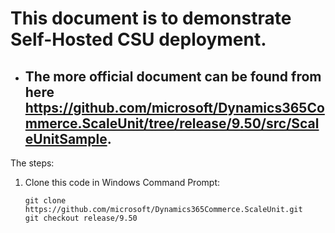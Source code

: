 # This document is to demonstrate Self-Hosted CSU deployment.

- ## The more official document can be found from here https://github.com/microsoft/Dynamics365Commerce.ScaleUnit/tree/release/9.50/src/ScaleUnitSample.

The steps:
1. Clone this code in Windows Command Prompt:<br/>
   ```
   git clone https://github.com/microsoft/Dynamics365Commerce.ScaleUnit.git 
   git checkout release/9.50
   ```











        




    
    














